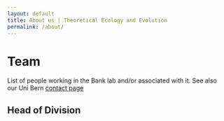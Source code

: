 ```yaml
---
layout: default
title: About us | Theoretical Ecology and Evolution
permalink: /about/
---
```

# Team

List of people working in the Bank lab and/or associated with it. See also our Uni Bern [contact page](http://www.thee.iee.unibe.ch/about_us/team/) 

## Head of Division

